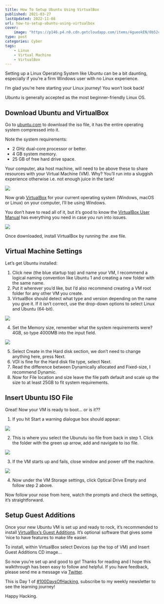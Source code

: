 ```yaml
---
title: How To Setup Ubuntu Using VirtualBox
published: 2021-03-27
lastUpdated: 2022-11-08
url: how-to-setup-ubuntu-using-virtualbox
cover:
    image: "https://p146.p4.n0.cdn.getcloudapp.com/items/4gueokEN/0b52c810-7da7-4b58-b0c0-634cd8ac5f6a.jpg?v=ea1fb04b5a7d9710bc4984a9e9920cd2"
type: post
categories: Cyber
tags: 
    - Linux
    - Virtual Machine
    - VirtualBox
---
```


<!-- <iframe frameborder="0" scrolling="no" src="https://anchor.fm/mrashleyball/embed/episodes/How-To-Setup-Ubuntu-Using-VirtualBox-e16jqn4" width="100%"></iframe> -->

Setting up a Linux Operating System like Ubuntu can be a bit daunting, especially if you’re a firm Windows user with no Linux experience.

I’m glad you’re here starting your Linux journey! You won’t look back!

Ubuntu is generally accepted as the most beginner-friendly Linux OS.

## Download Ubuntu and VirtualBox

Go to [ubuntu.com](https://ubuntu.com/download/desktop) to download the iso file, it has the entire operating system compressed into it.

Note the system requirements:

- 2 GHz dual-core processor or better.
- 4 GB system memory.
- 25 GB of free hard drive space.

Your computer, aka host machine, will need to be above these to share resources with your Virtual Machine (VM). Why? You’ll run into a sluggish experience otherwise i.e. not enough juice in the tank!

![](https://p146.p4.n0.cdn.getcloudapp.com/items/kpuKkqKv/7bb6ceda-f5a2-4b31-bbbb-2d9034d00012.png?v=29c3382ceb14467cb9fa96827777e0ec)

Now grab [VirtualBox](https://www.virtualbox.org/wiki/Downloads) for your current operating system (Windows, macOS or Linux) on your computer, I’ll be using Windows.

You don’t have to read all of it, but it’s good to know the [VirtualBox User Manual](https://www.virtualbox.org/manual/UserManual.html) has everything you need in case you run into issues.

![](https://p146.p4.n0.cdn.getcloudapp.com/items/xQublX7Z/17b5664e-7bac-4bf1-828c-1ce47d673cce.png?v=78460783551cc60cabd832e18b7ec6ef)

Once downloaded, install VirtualBox by running the .exe file.

## Virtual Machine Settings

Let’s get Ubuntu installed:

1. Click new (the blue startup top) and name your VM, I recommend a logical naming convention like Ubuntu 1 and creating a new folder with the same name.
2. Put it wherever you’d like, but I’d also recommend creating a VM root folder for any other VM you create.
3. VirtualBox should detect what type and version depending on the name you give it. If it isn’t correct, use the drop-down options to select Linux and Ubuntu (64-bit). 

![](https://p146.p4.n0.cdn.getcloudapp.com/items/2NuwkLqE/cd3aeda9-0af9-498b-8b2c-d64dc193eaf5.jpeg?v=e45b5c47f112e8050c1345864cf68789)

4. Set the Memory size, remember what the system requirements were? 4GB, so type 4000MB into the input field. 

![](https://p146.p4.n0.cdn.getcloudapp.com/items/YEuRj9Zk/50b7b120-d8b1-4075-befe-7efaf8e7c816.jpeg?v=a2a8dfe10526dc9d2b89c65a07352bc0)

5. Select Create in the Hard disk section, we don’t need to change anything here, press Next.
6. VDI is fine for the Hard disk file type, select Next.
7. Read the difference between Dynamically allocated and Fixed-size, I recommend Dynamic.
8. Now for File location and size leave the file path default and scale up the size to at least 25GB to fit system requirements.

## Insert Ubuntu ISO File

Great! Now your VM is ready to boot… or is it??

1. If you hit Start a warning dialogue box should appear: 

![](https://p146.p4.n0.cdn.getcloudapp.com/items/12uABnvN/9d84b068-dab7-43ec-867a-ca1674784c47.png?v=a314274266c53d7433db97b80bb89644)

2. This is where you select the Ubunutu iso file from back in step 1. Click the folder with the green up arrow, add and navigate to iso file. 

![](https://p146.p4.n0.cdn.getcloudapp.com/items/bLuA8nqR/ca7a7754-e4c9-409a-805d-3223ab4237ed.png?v=c9aa1204bc09f7683f40a6a27b93edf1)

3. If the VM starts up and fails, close window and power off the machine. 

![](https://p146.p4.n0.cdn.getcloudapp.com/items/QwuE6m5k/26b8ec3c-207d-4dd0-80fa-83b1daf2bdf6.png?v=849767160a3cd629c1821cb7249a4547)

4. Now under the VM Storage settings, click Optical Drive Empty and follow step 2 above.

Now follow your nose from here, watch the prompts and check the settings, it’s straightforward.

## Setup Guest Additions

Once your new Ubuntu VM is set up and ready to rock, it’s recommended to install [VirtualBox’s Guest Additions](https://www.virtualbox.org/manual/UserManual.html#guestadditions). It’s optional software that gives some ‘nice to have features to make life easier.

To install, within VirtualBox select Devices (up the top of VM) and Insert Guest Additions CD image…

So now you’re set up and good to go! Thanks for reading and I hope this walkthrough has been easy to follow and helpful. If you have feedback, please send me a message via [Twitter](https://twitter.com/mrashleyball).

This is Day 1 of [\#100DaysOfHacking](https://mrash.co/100daysofhacking/), subscribe to my weekly newsletter to see the learning journey!

Happy Hacking.